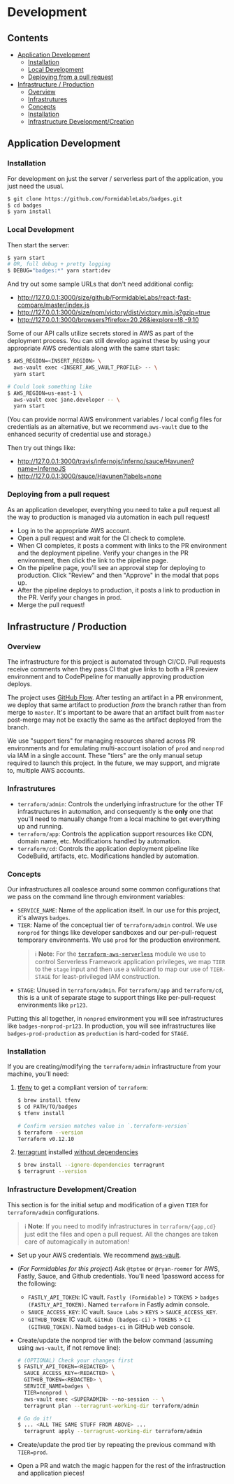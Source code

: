 # Development

<!-- START doctoc generated TOC please keep comment here to allow auto update -->
<!-- DON'T EDIT THIS SECTION, INSTEAD RE-RUN doctoc TO UPDATE -->
## Contents

- [Application Development](#application-development)
  - [Installation](#installation)
  - [Local Development](#local-development)
  - [Deploying from a pull request](#deploying-from-a-pull-request)
- [Infrastructure / Production](#infrastructure--production)
  - [Overview](#overview)
  - [Infrastrutures](#infrastrutures)
  - [Concepts](#concepts)
  - [Installation](#installation-1)
  - [Infrastructure Development/Creation](#infrastructure-developmentcreation)

<!-- END doctoc generated TOC please keep comment here to allow auto update -->

## Application Development

### Installation

For development on just the server / serverless part of the application, you just need the usual.

```sh
$ git clone https://github.com/FormidableLabs/badges.git
$ cd badges
$ yarn install
```

### Local Development

Then start the server:

```sh
$ yarn start
# OR, full debug + pretty logging
$ DEBUG="badges:*" yarn start:dev
```

And try out some sample URLs that don't need additional config:

- http://127.0.0.1:3000/size/github/FormidableLabs/react-fast-compare/master/index.js
- http://127.0.0.1:3000/size/npm/victory/dist/victory.min.js?gzip=true
- http://127.0.0.1:3000/browsers?firefox=20,26&iexplore=!8,-9,10

Some of our API calls utilize secrets stored in AWS as part of the deployment process. You can still develop against these by using your appropriate AWS credentials along with the same start task:

```sh
$ AWS_REGION=<INSERT_REGION> \
  aws-vault exec <INSERT_AWS_VAULT_PROFILE> -- \
  yarn start

# Could look something like
$ AWS_REGION=us-east-1 \
  aws-vault exec jane.developer -- \
  yarn start
```

(You can provide normal AWS environment variables / local config files for credentials as an alternative, but we recommend `aws-vault` due to the enhanced security of credential use and storage.)

Then try out things like:

- http://127.0.0.1:3000/travis/infernojs/inferno/sauce/Havunen?name=InfernoJS
- http://127.0.0.1:3000/sauce/Havunen?labels=none

### Deploying from a pull request

As an application developer, everything you need to take a pull request all the way to production is managed via automation in each pull request!

- Log in to the appropriate AWS account.
- Open a pull request and wait for the CI check to complete.
- When CI completes, it posts a comment with links to the PR environment and the deployment pipeline. Verify your changes in the PR environment, then click the link to the pipeline page.
- On the pipeline page, you'll see an approval step for deploying to production. Click "Review" and then "Approve" in the modal that pops up.
- After the pipeline deploys to production, it posts a link to production in the PR. Verify your changes in prod.
- Merge the pull request!


## Infrastructure / Production

### Overview

The infrastructure for this project is automated through CI/CD. Pull requests receive comments when they pass CI that give links to both a PR preview environment and to CodePipeline for manually approving production deploys.

The project uses [GitHub Flow](https://guides.github.com/introduction/flow/). After testing an artifact in a PR environment, we deploy that same artifact to production _from_ the branch rather than from merge to `master`. It's important to be aware that an artifact built from `master` post-merge may not be exactly the same as the artifact deployed from the branch.

We use "support tiers" for managing resources shared across PR environments and for emulating multi-account isolation of `prod` and `nonprod` via IAM in a single account. These "tiers" are the only manual setup required to launch this project. In the future, we may support, and migrate to, multiple AWS accounts.

### Infrastrutures

- `terraform/admin`: Controls the underlying infrastructure for the other TF infrastructures in automation, and consequently is the **only** one that you'll need to manually change from a local machine to get everything up and running.
- `terraform/app`: Controls the application support resources like CDN, domain name, etc. Modifications handled by automation.
- `terraform/cd`: Controls the application deployment pipeline like CodeBuild, artifacts, etc. Modifications handled by automation.

### Concepts

Our infrastructures all coalesce around some common configurations that we pass on the command line through environment variables:

- `SERVICE_NAME`: Name of the application itself. In our use for this project, it's always `badges`.
- `TIER`: Name of the conceptual tier of `terraform/admin` control. We use `nonprod` for things like developer sandboxes and our per-pull-request temporary environments. We use `prod` for the production environment.
    > ℹ️ **Note**: For the [`terraform-aws-serverless`](https://registry.terraform.io/modules/FormidableLabs/serverless/aws/) module we use to control Serverless Framework application privileges, we map `TIER` to the `stage` input and then use a wildcard to map our use of `TIER-STAGE` for least-privileged IAM construction.
- `STAGE`: Unused in `terraform/admin`. For `terraform/app` and `terraform/cd`, this is a unit of separate stage to support things like per-pull-request environments like `pr123`.


Putting this all together, in `nonprod` environment you will see infrastructures like `badges-nonprod-pr123`. In production, you will see infrastructures like `badges-prod-production` as `production` is hard-coded for `STAGE`.

### Installation

If you are creating/modifying the `terraform/admin` infrastructure from your machine, you'll need:

1. [tfenv](https://github.com/tfutils/tfenv) to get a compliant version of `terraform`:

    ```sh
    $ brew install tfenv
    $ cd PATH/TO/badges
    $ tfenv install

    # Confirm version matches value in `.terraform-version`
    $ terraform --version
    Terraform v0.12.10
    ```

2. [terragrunt](https://github.com/gruntwork-io/terragrunt) installed [without dependencies](https://github.com/gruntwork-io/terragrunt/issues/580#issuecomment-479922008)

    ```sh
    $ brew install --ignore-dependencies terragrunt
    $ terragrunt --version
    ```

### Infrastructure Development/Creation

This section is for the initial setup and modification of a given `TIER` for `terraform/admin` configurations.

> ℹ️ **Note**: If you need to modify infrastructures in `terraform/{app,cd}` just edit the files and open a pull request. All the changes are taken care of automagically in automation!

- Set up your AWS credentials. We recommend [aws-vault](https://github.com/99designs/aws-vault).
- (_For Formidables for this project_) Ask `@tptee` or `@ryan-roemer` for AWS, Fastly, Sauce, and Github credentials. You'll need 1password access for the following:
    - `FASTLY_API_TOKEN`: IC vault. `Fastly (Formidable)` > `TOKENS` > `badges (FASTLY_API_TOKEN)`. Named `terraform` in Fastly admin console.
    - `SAUCE_ACCESS_KEY`: IC vault. `Sauce Labs` > `KEYS` > `SAUCE_ACCESS_KEY`.
    - `GITHUB_TOKEN`: IC vault. `GitHub (badges-ci)` > `TOKENS` > `CI (GITHUB_TOKEN)`. Named `badges-ci` in GitHub web console.
- Create/update the nonprod tier with the below command (assuming using `aws-vault`, if not remove line):

    ```sh
    # (OPTIONAL) Check your changes first
    $ FASTLY_API_TOKEN=<REDACTED> \
      SAUCE_ACCESS_KEY=<REDACTED> \
      GITHUB_TOKEN=<REDACTED> \
      SERVICE_NAME=badges \
      TIER=nonprod \
      aws-vault exec <SUPERADMIN> --no-session -- \
      terragrunt plan --terragrunt-working-dir terraform/admin

    # Go do it!
    $ ... <ALL THE SAME STUFF FROM ABOVE> ...
      terragrunt apply --terragrunt-working-dir terraform/admin
    ```

- Create/update the prod tier by repeating the previous command with `TIER=prod`.
- Open a PR and watch the magic happen for the rest of the infrastruction and application pieces!
